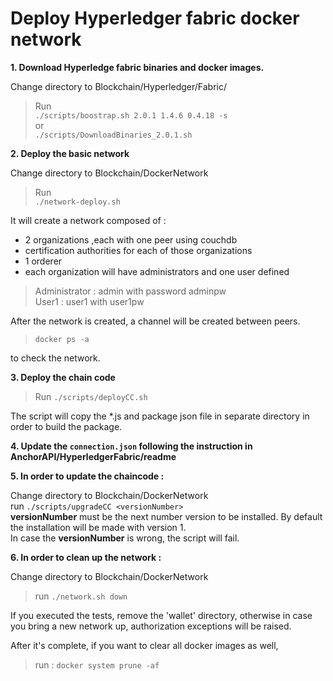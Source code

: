 # Deploy Hyperledger fabric docker network

**1. Download Hyperledge fabric binaries and docker images.**<br/>

Change directory to Blockchain/Hyperledger/Fabric/ <br/>
>Run <br/> 
>`./scripts/boostrap.sh 2.0.1 1.4.6 0.4.18 -s` <br/>
>or <br/>  `./scripts/DownloadBinaries_2.0.1.sh` <br/>

**2. Deploy the basic network**<br/>

Change directory to Blockchain/DockerNetwork<br/>
>Run <br/>
>`./network-deploy.sh`<br/>

It will create a network composed of :
 - 2 organizations ,each with one peer using couchdb
 - certification authorities for each of those organizations
 - 1 orderer
 - each organization will have administrators and one user defined
 
>Administrator : admin with password adminpw<br/>
>User1 : user1 with user1pw<br/>

After the network is created, a channel will be created between peers.

>`docker ps -a`<br/>

to check the network.<br/>

**3. Deploy the chain code**<br/>

>Run `./scripts/deployCC.sh`<br/>
>
The script will copy the *.js and package json file in separate directory in order to build the package.<br/>

**4. Update the `connection.json` following the instruction in AnchorAPI/HyperledgerFabric/readme** 

**5. In order to update the chaincode :**<br/>

Change directory to Blockchain/DockerNetwork<br/>
run `./scripts/upgradeCC <versionNumber>`<br/>
**versionNumber** must be the next number version to be installed. By default the installation will be made with version 1.<br/>
In case the **versionNumber** is wrong, the script will fail.<br/>

**6. In order to clean up the network :**<br/>

Change directory to Blockchain/DockerNetwork<br/>
>run `./network.sh down`<br/>
>
If you executed the tests, remove the 'wallet' directory, otherwise in case you bring a new network up, authorization exceptions will be raised.<br/>

After it's complete, if you want to clear all docker images as well, 
>run : `docker system prune -af`<br/>
>
<br/>
<br/>


